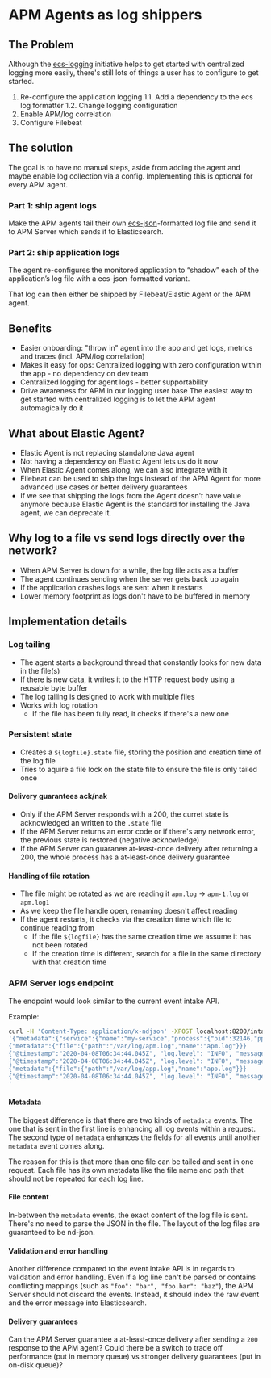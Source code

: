 # APM Agents as log shippers

## The Problem
Although the [ecs-logging](https://github.com/elastic/ecs-logging) initiative helps to get started with centralized logging more easily, there's still lots of things a user has to configure to get started.
1. Re-configure the application logging
  1.1. Add a dependency to the ecs log formatter
  1.2. Change logging configuration
2. Enable APM/log correlation
3. Configure Filebeat

## The solution
The goal is to have no manual steps, aside from adding the agent and maybe enable log collection via a config.
Implementing this is optional for every APM agent.

### Part 1: ship agent logs 
Make the APM agents tail their own [ecs-json](https://github.com/elastic/ecs-logging)-formatted log file and send it to APM Server which sends it to Elasticsearch.

### Part 2: ship application logs
The agent re-configures the monitored application to “shadow” each of the application’s log file with a ecs-json-formatted variant.

That log can then either be shipped by Filebeat/Elastic Agent or the APM agent.

## Benefits
* Easier onboarding: "throw in" agent into the app and get logs, metrics and traces (incl. APM/log correlation)
* Makes it easy for ops: Centralized logging with zero configuration within the app - no dependency on dev team
* Centralized logging for agent logs - better supportability
* Drive awareness for APM in our logging user base
  The easiest way to get started with centralized logging is to let the APM agent automagically do it

## What about Elastic Agent?
* Elastic Agent is not replacing standalone Java agent
* Not having a dependency on Elastic Agent lets us do it now
* When Elastic Agent comes along, we can also integrate with it
* Filebeat can be used to ship the logs instead of the APM Agent for more advanced use cases or better delivery guarantees
* If we see that shipping the logs from the Agent doesn't have value anymore because Elastic Agent is the standard for installing the Java agent, we can deprecate it.

## Why log to a file vs send logs directly over the network?
* When APM Server is down for a while, the log file acts as a buffer
* The agent continues sending when the server gets back up again
* If the application crashes logs are sent when it restarts
* Lower memory footprint as logs don't have to be buffered in memory

## Implementation details

### Log tailing
* The agent starts a background thread that constantly looks for new data in the file(s)
* If there is new data, it writes it to the HTTP request body using a reusable byte buffer
* The log tailing is designed to work with multiple files
* Works with log rotation
  * If the file has been fully read, it checks if there's a new one

### Persistent state
* Creates a `${logfile}.state` file, storing the position and creation time of the log file
* Tries to aquire a file lock on the state file to ensure the file is only tailed once

#### Delivery guarantees ack/nak
* Only if the APM Server responds with a 200, the curret state is acknowledged an written to the `.state` file
* If the APM Server returns an error code or if there's any network error, the previous state is restored (negative acknowledge)
* If the APM Server can guaranee at-least-once delivery after returning a 200, the whole process has a at-least-once delivery guarantee

#### Handling of file rotation
* The file might be rotated as we are reading it `apm.log` -> `apm-1.log` or `apm.log1`
* As we keep the file handle open, renaming doesn't affect reading
* If the agent restarts, it checks via the creation time which file to continue reading from
  * If the file `${logfile}` has the same creation time we assume it has not been rotated
  * If the creation time is different, search for a file in the same directory with that creation time


### APM Server logs endpoint

The endpoint would look similar to the current event intake API.

Example:
```bash
curl -H 'Content-Type: application/x-ndjson' -XPOST localhost:8200/intake/v2/logs -d \
'{"metadata":{"service":{"name":"my-service","process":{"pid":32146,"ppid":3372},"system":{"architecture":"x86_64","hostname":"localhost","platform":"Mac OS X"}}}
{"metadata":{"file":{"path":"/var/log/apm.log","name":"apm.log"}}}
{"@timestamp":"2020-04-08T06:34:44.045Z", "log.level": "INFO", "message":"Hello World", "process.thread.name":"main","log.logger":"co.elastic.apm.agent.Foo"}
{"@timestamp":"2020-04-08T06:34:44.045Z", "log.level": "INFO", "message":"Hello World 2", "process.thread.name":"main","log.logger":"co.elastic.apm.agent.Foo"}
{"metadata":{"file":{"path":"/var/log/app.log","name":"app.log"}}}
{"@timestamp":"2020-04-08T06:34:44.045Z", "log.level": "INFO", "message":"Hello World", "process.thread.name":"main","log.logger":"org.example.MyApplication"}
'
```

#### Metadata
The biggest difference is that there are two kinds of `metadata` events.
The one that is sent in the first line is enhancing all log events within a request.
The second type of `metadata` enhances the fields for all events until another `metadata` event comes along.

The reason for this is that more than one file can be tailed and sent in one request. Each file has its own metadata like the file name and path that should not be repeated for each log line.

#### File content
In-between the `metadata` events, the exact content of the log file is sent. There's no need to parse the JSON in the file.
The layout of the log files are guaranteed to be nd-json.

#### Validation and error handling
Another difference compared to the event intake API is in regards to validation and error handling.
Even if a log line can't be parsed or contains conflicting mappings (such as `"foo": "bar", "foo.bar": "baz"`), the APM Server should not discard the events.
Instead, it should index the raw event and the error message into Elasticsearch.

#### Delivery guarantees
Can the APM Server guarantee a at-least-once delivery after sending a `200` response to the APM agent?
Could there be a switch to trade off performance (put in memory queue) vs stronger delivery guarantees (put in on-disk queue)?
